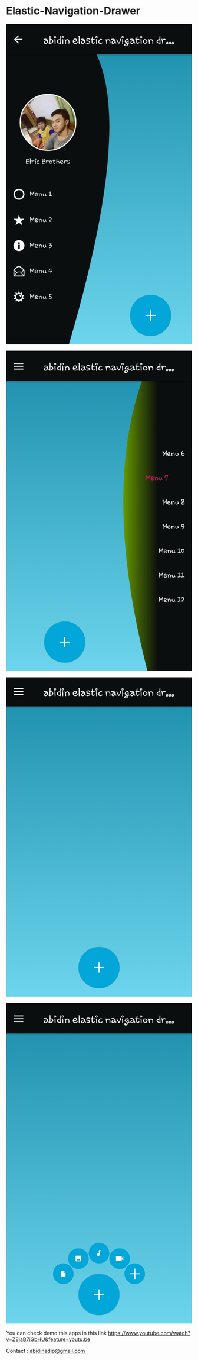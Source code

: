 # Elastic-Navigation-Drawer

![Alt text](https://github.com/ABIDINADIPRASETYO/Elastic-Navigation-Drawer/blob/master/A.png "Elastic Navigation Drawer")

![Alt text](https://github.com/ABIDINADIPRASETYO/Elastic-Navigation-Drawer/blob/master/B.png "Elastic Navigation Drawer")

![Alt text](https://github.com/ABIDINADIPRASETYO/Elastic-Navigation-Drawer/blob/master/C.png "Elastic Navigation Drawer")

![Alt text](https://github.com/ABIDINADIPRASETYO/Elastic-Navigation-Drawer/blob/master/D.png "Elastic Navigation Drawer")

You can check demo this apps in this link https://www.youtube.com/watch?v=Z8jaB7iGbHU&feature=youtu.be

Contact : abidinadip@gmail.com
